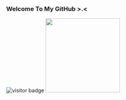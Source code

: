 ### Welcome To My GitHub >.<

<img src="https://komarev.com/ghpvc/?username=alexismen22a" alt="visitor badge" data-canonical-src="https://komarev.com/ghpvc/?username=alexismen22a" style="max-width: 100%;">
<img src="https://i.giphy.com/media/RtdRhc7TxBxB0YAsK6/giphy.webp" width="200"> 

<!--
**alexismen22a/alexismen22a** is a ✨ _special_ ✨ repository because its `README.md` (this file) appears on your GitHub profile.

Here are some ideas to get you started:

- 🔭 I’m currently working on ...
- 🌱 I’m currently learning ...
- 👯 I’m looking to collaborate on ...
- 🤔 I’m looking for help with ...
- 💬 Ask me about ...
- 📫 How to reach me: ...
- 😄 Pronouns: ...
- ⚡ Fun fact: ...
-->
